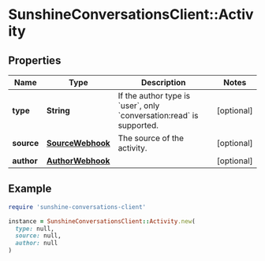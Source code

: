 # SunshineConversationsClient::Activity

## Properties

| Name | Type | Description | Notes |
| ---- | ---- | ----------- | ----- |
| **type** | **String** | If the author type is &#x60;user&#x60;, only &#x60;conversation:read&#x60; is supported. | [optional] |
| **source** | [**SourceWebhook**](SourceWebhook.md) | The source of the activity. | [optional] |
| **author** | [**AuthorWebhook**](AuthorWebhook.md) |  | [optional] |

## Example

```ruby
require 'sunshine-conversations-client'

instance = SunshineConversationsClient::Activity.new(
  type: null,
  source: null,
  author: null
)
```

